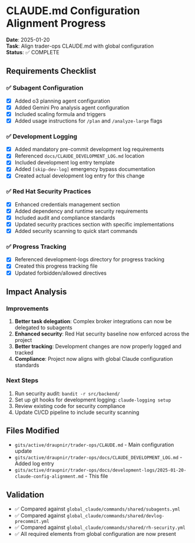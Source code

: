 # CLAUDE.md Configuration Alignment Progress

**Date**: 2025-01-20  
**Task**: Align trader-ops CLAUDE.md with global configuration  
**Status**: ✅ COMPLETE

## Requirements Checklist

### ✅ Subagent Configuration
- [x] Added o3 planning agent configuration
- [x] Added Gemini Pro analysis agent configuration
- [x] Included scaling formula and triggers
- [x] Added usage instructions for `/plan` and `/analyze-large` flags

### ✅ Development Logging
- [x] Added mandatory pre-commit development log requirements
- [x] Referenced `docs/CLAUDE_DEVELOPMENT_LOG.md` location
- [x] Included development log entry template
- [x] Added `[skip-dev-log]` emergency bypass documentation
- [x] Created actual development log entry for this change

### ✅ Red Hat Security Practices
- [x] Enhanced credentials management section
- [x] Added dependency and runtime security requirements
- [x] Included audit and compliance standards
- [x] Updated security practices section with specific implementations
- [x] Added security scanning to quick start commands

### ✅ Progress Tracking
- [x] Referenced development-logs directory for progress tracking
- [x] Created this progress tracking file
- [x] Updated forbidden/allowed directives

## Impact Analysis

### Improvements
1. **Better task delegation**: Complex broker integrations can now be delegated to subagents
2. **Enhanced security**: Red Hat security baseline now enforced across the project
3. **Better tracking**: Development changes are now properly logged and tracked
4. **Compliance**: Project now aligns with global Claude configuration standards

### Next Steps
1. Run security audit: `bandit -r src/backend/`
2. Set up git hooks for development logging: `claude-logging setup`
3. Review existing code for security compliance
4. Update CI/CD pipeline to include security scanning

## Files Modified
- `gits/active/draupnir/trader-ops/CLAUDE.md` - Main configuration update
- `gits/active/draupnir/trader-ops/docs/CLAUDE_DEVELOPMENT_LOG.md` - Added log entry
- `gits/active/draupnir/trader-ops/docs/development-logs/2025-01-20-claude-config-alignment.md` - This file

## Validation
- ✅ Compared against `global_claude/commands/shared/subagents.yml`
- ✅ Compared against `global_claude/commands/shared/devlog-precommit.yml`
- ✅ Compared against `global_claude/commands/shared/rh-security.yml`
- ✅ All required elements from global configuration are now present 